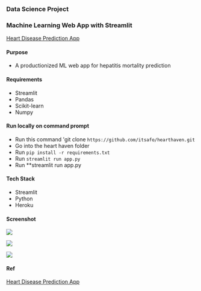 ### Data Science Project
### Machine Learning Web App with Streamlit
[Heart Disease Prediction App](https://hearthaven.herokuapp.com)


#### Purpose
+ A productionized ML web app for hepatitis mortality prediction


#### Requirements
+ Streamlit
+ Pandas
+ Scikit-learn
+ Numpy


#### Run locally on command prompt
+ Run this command 'git clone `https://github.com/itsafo/hearthaven.git`
+ Go into the heart haven folder
+ Run `pip install -r requirements.txt` 
+ Run `streamlit run app.py` 
+ Run **streamlit run app.py

#### Tech Stack
+ Streamlit
+ Python
+ Heroku

#### Screenshot
![](images/ml_streamlit_app01.png)



![](images/ml_streamlit_app02.png)



![](images/ml_streamlit_app03.png)




#### Ref
<a href="https://hearthaven.herokuapp.com" target="_blank">Heart Disease Prediction App</a>

